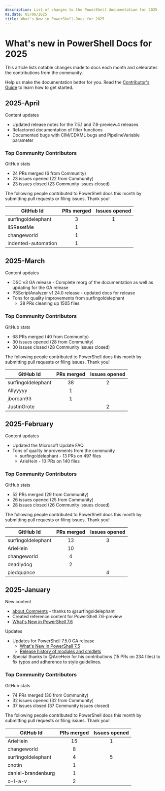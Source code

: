 ```yaml
---
description: List of changes to the PowerShell documentation for 2025
ms.date: 05/06/2025
title: What's New in PowerShell-Docs for 2025
---
```

# What's new in PowerShell Docs for 2025

This article lists notable changes made to docs each month and celebrates the contributions from the
community.

Help us make the documentation better for you. Read the [Contributor's Guide][01] to learn how to
get started.

## 2025-April

Content updates

- Updated release notes for the 7.5.1 and 7.6-preview.4 releases
- Refactored documentation of filter functions
- Documented bugs with CIM/CDXML bugs and PipelineVariable parameter

### Top Community Contributors

GitHub stats

- 24 PRs merged (6 from Community)
- 23 issues opened (22 from Community)
- 23 issues closed (23 Community issues closed)

The following people contributed to PowerShell docs this month by submitting pull requests or
filing issues. Thank you!

|      GitHub Id      | PRs merged | Issues opened |
| ------------------- | :--------: | :-----------: |
| surfingoldelephant  |     3      |       1       |
| IISResetMe          |     1      |               |
| changeworld         |     1      |               |
| indented-automation |     1      |               |

## 2025-March

Content updates

- DSC v3 GA release - Complete reorg of the documentation as well as updating for the GA release
- PSScriptAnalyzer v1.24.0  release - updated docs for release
- Tons for quality improvements from surfingoldelephant
  - 38 PRs cleaning up 1505 files

### Top Community Contributors

GitHub stats

- 68 PRs merged (40 from Community)
- 30 issues opened (28 from Community)
- 30 issues closed (28 Community issues closed)

The following people contributed to PowerShell docs this month by submitting pull requests or
filing issues. Thank you!

|     GitHub Id      | PRs merged | Issues opened |
| ------------------ | :--------: | :-----------: |
| surfingoldelephant |     38     |       2       |
| Allyyyyy           |     1      |               |
| jborean93          |     1      |               |
| JustinGrote        |            |       2       |

## 2025-February

Content updates

- Updated the Microsoft Update FAQ
- Tons of quality improvements from the community
  - surfingoldelephant - 13 PRs on 497 files
  - ArieHein - 10 PRs on 140 files

### Top Community Contributors

GitHub stats

- 52 PRs merged (29 from Community)
- 26 issues opened (25 from Community)
- 28 issues closed (26 Community issues closed)

The following people contributed to PowerShell docs this month by submitting pull requests or
filing issues. Thank you!

|     GitHub Id      | PRs merged | Issues opened |
| ------------------ | :--------: | :-----------: |
| surfingoldelephant |     13     |       3       |
| ArieHein           |     10     |               |
| changeworld        |     4      |               |
| deadlydog          |     2      |               |
| piedquance         |            |       4       |

## 2025-January

New content

- [about_Comments](/powershell/module/microsoft.powershell.core/about/about_comments) - thanks to
  @surfingoldelephant
- Created reference content for PowerShell 7.6-preview
- [What's New in PowerShell 7.6](/powershell/scripting/whats-new/what-s-new-in-powershell-76)

Updates

- Updates for PowerShell 7.5.0 GA release
  - [What's New in PowerShell 7.5](/powershell/scripting/whats-new/what-s-new-in-powershell-75)
  - [Release history of modules and cmdlets](/powershell/scripting/whats-new/cmdlet-versions)
- Special thanks to @ArieHein for his contributions (15 PRs on 234 files) to fix typos and adherence
  to style guidelines.

### Top Community Contributors

GitHub stats

- 74 PRs merged (30 from Community)
- 32 issues opened (32 from Community)
- 37 issues closed (37 Community issues closed)

The following people contributed to PowerShell docs this month by submitting pull requests or
filing issues. Thank you!

|     GitHub Id      | PRs merged | Issues opened |
| ------------------ | :--------: | :-----------: |
| ArieHein           |     15     |       1       |
| changeworld        |     8      |               |
| surfingoldelephant |     4      |       5       |
| cnotin             |     1      |               |
| daniel-brandenburg |     1      |               |
| o-l-a-v            |     2      |               |

<!-- Link references -->
[01]: contributing/overview.md
